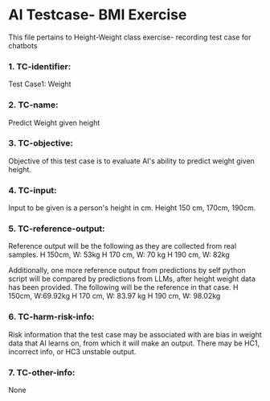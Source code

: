 # AI Testcase- BMI Exercise
This file pertains to Height-Weight class exercise- recording test case for chatbots  

### 1. TC-identifier: 
Test Case1: Weight

### 2. TC-name: 
Predict Weight given height

### 3. TC-objective: 
Objective of this test case is to evaluate AI's ability to predict weight given height.

### 4. TC-input: 
Input to be given is a person's height in cm.
Height 150 cm, 170cm, 190cm.

### 5. TC-reference-output: 
Reference output will be the following as they are collected from real samples.
H 150cm, W: 53kg
H 170 cm, W: 70 kg
H 190 cm, W: 82kg

Additionally, one more reference output from predictions by self python script will be compared by predictions from LLMs, after height weight data has been provided. The following will be the reference in that case.
H 150cm, W:69.92kg
H 170 cm, W: 83.97 kg
H 190 cm, W: 98.02kg

### 6. TC-harm-risk-info: 
Risk information that the test case may be associated with are bias in weight data that AI learns on, from which it will make an output. There may be HC1, incorrect info, or HC3 unstable output.

### 7. TC-other-info: 
None
